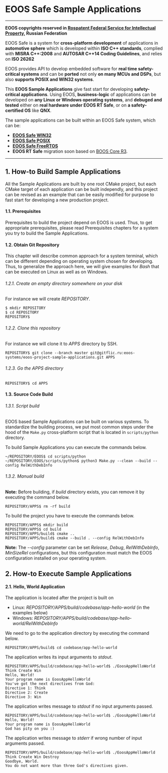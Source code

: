 # EOOS Safe Sample Applications
---
**EOOS copyrights reserved in [Rospatent Federal Service for Intellectual Property]( https://www1.fips.ru/registers-doc-view/fips_servlet?DB=EVM&DocNumber=2017664105&TypeFile=html), Russian Federation**

EOOS Safe is a system for **cross-platform development** of applications in **automotive sphere** 
which is developed within **ISO C++ standards**, complied with **MISRA C++:2008** and 
**AUTOSAR C++14 Coding Guidelines**, and relies on **ISO 26262**

EOOS provides API to develop embedded software for **real time safety-critical systems** and can be **ported** 
not only **on many MCUs and DSPs**, but also **supports POSIX and WIN32 systems**.

This **EOOS Sample Applications** give fast start for developing **safety-critical applications**. 
Using EOOS, **business-logic** of applications can be developed on **any Linux or Windows operating systems**, 
and **debuged and tested** either on **real hardware under EOOS RT Safe**, or 
on **a safety-certified OS** like **QNX**.

The sample applications can be built within an EOOS Safe system, which can be:
- **[EOOS Safe WIN32](https://gitflic.ru/project/eoos-systems/eoos-project-if-win32)**
- **[EOOS Safe POSIX](https://gitflic.ru/project/eoos-systems/eoos-project-if-posix)**
- **[EOOS Safe FreeRTOS](https://gitflic.ru/project/eoos-systems/eoos-project-if-freertos-cm3-hk32f103vet6-evk)**
- **EOOS RT Safe** migration soon based on [BOOS Core R3](https://gitflic.ru/project/baigudin/boos-core-rev3).

---

## 1. How-to Build Sample Applications

All the Sample Applications are built by one root CMake project, but each CMake target of each application 
can be built independly, and this project can be revised as an example that can be easily modified for 
purpose to fast start for developing a new production project.

#### 1.1. Prerequisites

Prerequisites to build the project depend on EOOS is used. Thus, to get appropriate prerequisites, 
please read Prerequisites chapters for a system you try to build the Sample Applications.

#### 1.2. Obtain Git Repository

This chapter will describe common approach for a system terminal, which can be different depending 
on operating system chosen for developing. Thus, to generalize the approach here, we will give examples 
for *Bash* that can be executed on Linux as well as on Windows.

###### 1.2.1. Create an empty directory somewhere on your disk

For instance we will create *REPOSITORY*.

```
$ mkdir REPOSITORY
$ cd REPOSITORY
REPOSITORY$
```

###### 1.2.2. Clone this repository

For instance we will clone it to *APPS* directory by SSH.

```
REPOSITORY$ git clone --branch master git@gitflic.ru:eoos-systems/eoos-project-sample-applications.git APPS
```

###### 1.2.3. Go the APPS directory

```
REPOSITORY$ cd APPS
```

#### 1.3. Source Code Build

###### 1.3.1. Script build

EOOS based Sample Applications can be built on various systems. To standardize the building process, 
we put most common steps under the hood of the `Make.py` cross-platform script that is located 
in `scripts/python` directory.

To build Sample Applications you can execute the commands below.

```
~/REPOSITORY/EOOS$ cd scripts/python
~/REPOSITORY/EOOS/scripts/python$ python3 Make.py --clean --build --config RelWithDebInfo
```

###### 1.3.2. Manual build

**Note:** Before building, if *build* directory exists, you can remove it by executing the command below.

```
REPOSITORY/APPS$ rm -rf build
```

To build the project you have to execute the commands below.

```
REPOSITORY/APPS$ mkdir build
REPOSITORY/APPS$ cd build
REPOSITORY/APPS/build$ cmake ..
REPOSITORY/APPS/build$ cmake --build . --config RelWithDebInfo
```

**Note:** The *--config* parameter can be set *Release*, *Debug*, *RelWithDebInfo*, *MinSizeRel* configurations, but this configuration must match the EOOS configuration installed on 
your operating system.

## 2. How-to Execute Sample Applications

#### 2.1. Hello, World Application

The application is located after the project is built on 
- Linux: *REPOSITORY/APPS/build/codebase/app-hello-world* (in the examples below)
- Windows: *REPOSITORY/APPS/build/codebase/app-hello-world/RelWithDebInfo*

We need to go to the application directory by executing the command below.

```
REPOSITORY/APPS/build$ cd codebase/app-hello-world
```

The application writes its input arguments to *stdout*.

```
REPOSITORY/APPS/build/codebase/app-hello-world$ ./EoosAppHelloWorld Think Create Win
Hello, World!
Your program name is EoosAppHelloWorld
You've got the next directives from God:
Directive 1: Think
Directive 2: Create
Directive 3: Win
```

The application writes message to *stdout* if no input arguments passed.

```
REPOSITORY/APPS/build/codebase/app-hello-world$ ./EoosAppHelloWorld
Hello, World!
Your program name is EoosAppHelloWorld
God has pity on you :)
```

The application writes message to *stderr* if wrong number of input arguments passed.

```
REPOSITORY/APPS/build/codebase/app-hello-world$ ./EoosAppHelloWorld Think Create Win Destroy
Goodbye, World.
You do not want more than three God's directives given.
```
